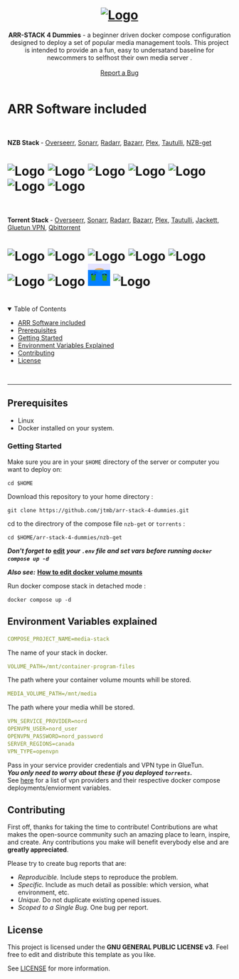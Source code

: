 <h1 align="center">
  <a href="https://github.com/jtmb">
    <img src="https://m.media-amazon.com/images/I/81lEZsk5bZL._AC_UF1000,1000_QL80_.jpg" alt="Logo" width="125" height="150">
  </a>
</h1>

<div align="center">
  <b>ARR-STACK 4 Dummies</b> - a beginner driven docker compose configuration designed to deploy a set of popular media management tools.
  This project is intended to provide an a fun, easy to undersatand baseline for newcommers to selfhost their own media server .
  <br />
  <br />
  <a href="https://github.com/jtmb/retropie/issues/new?assignees=&labels=bug&title=bug%3A+">Report a Bug</a>
</div>

<br>

# ARR Software included
<br>

<b>NZB Stack </b> -
 [Overseerr](https://overseerr.dev/),
 [Sonarr](https://sonarr.tv/),
 [Radarr](https://radarr.video/),
 [Bazarr](https://www.bazarr.media/),
 [Plex](https://www.plex.tv/),
 [Tautulli](https://tautulli.com/),
 [NZB-get](https://nzbget.net/)



<h1 align="left">
  
  <a>
    <img src="https://user-images.githubusercontent.com/1066576/125193232-b41d8900-e28e-11eb-801b-3b643f672536.png" alt="Logo" width="50" height="50">
    <img src="https://res.cloudinary.com/razordarkamg/image/upload/v1621212884/SonarrV3_pufacd.png" alt="Logo" width="50" height="50">
    <img src="https://static-00.iconduck.com/assets.00/radarr-icon-1845x2048-97le6lim.png" alt="Logo" width="50" height="50">
    <img src="https://static-00.iconduck.com/assets.00/bazarr-icon-1024x1024-r79rssva.png" alt="Logo" width="50" height="50">
    <img src="https://cdn.icon-icons.com/icons2/3053/PNG/512/plex_macos_bigsur_icon_189825.png" alt="Logo" width="50" height="50">
    <img src="https://styles.redditmedia.com/t5_75bbd/styles/communityIcon_dsn6jjf37ja11.png" alt="Logo" width="50" height="50">
    <img src="https://avatars.githubusercontent.com/u/3368377?s=200&v=4" alt="Logo" width="50" height="50">
  </a>
</h1>

<br>

<b>Torrent Stack </b> -
 [Overseerr](https://overseerr.dev/),
 [Sonarr](https://sonarr.tv/),
 [Radarr](https://radarr.video/),
 [Bazarr](https://www.bazarr.media/),
 [Plex](https://www.plex.tv/),
 [Tautulli](https://tautulli.com/),
 [Jackett](https://github.com/Jackett/Jackett),
 [Gluetun VPN](https://github.com/qdm12/gluetun),
 [Qbittorrent](https://docs.linuxserver.io/images/docker-qbittorrent/)

<h1 align="left">
  <a>
    <img src="https://user-images.githubusercontent.com/1066576/125193232-b41d8900-e28e-11eb-801b-3b643f672536.png" alt="Logo" width="50" height="50">
    <img src="https://res.cloudinary.com/razordarkamg/image/upload/v1621212884/SonarrV3_pufacd.png" alt="Logo" width="50" height="50">
    <img src="https://static-00.iconduck.com/assets.00/radarr-icon-1845x2048-97le6lim.png" alt="Logo" width="50" height="50">
    <img src="https://static-00.iconduck.com/assets.00/bazarr-icon-1024x1024-r79rssva.png" alt="Logo" width="50" height="50">
    <img src="https://cdn.icon-icons.com/icons2/3053/PNG/512/plex_macos_bigsur_icon_189825.png" alt="Logo" width="50" height="50">
    <img src="https://styles.redditmedia.com/t5_75bbd/styles/communityIcon_dsn6jjf37ja11.png" alt="Logo" width="50" height="50">
    <img src="https://user-images.githubusercontent.com/27040483/28728094-99f3e3f6-73c7-11e7-8f8d-28912dc6ac0d.png" alt="Logo" width="50" height="50">
    <img src="https://raw.githubusercontent.com/qdm12/gluetun/master/title.svg" alt="Logo" width="50" height="50">
    <img src="https://upload.wikimedia.org/wikipedia/commons/thumb/6/66/New_qBittorrent_Logo.svg/1200px-New_qBittorrent_Logo.svg.png" alt="Logo" width="50" height="50">
  </a>
</h1>




<br>
<details open="open">
<summary>Table of Contents</summary>

- [ARR Software included](#arr-software-included)
- [Prerequisites](#prerequisites)
- [Getting Started](#getting-started) 
- [Environment Variables Explained](#environment-variables-explained)
- [Contributing](#contributing)
- [License](#license)

</details>
<br>

---

## Prerequisites
- Linux
- Docker installed on your system.

### Getting Started

Make sure you are in your ``$HOME`` directory of the server or computer you want to deploy on:

```shell 
cd $HOME
```

Download this repository to your home directory :


```shell
git clone https://github.com/jtmb/arr-stack-4-dummies.git
```

cd to the directrory of the compose file ``nzb-get`` or ``torrents`` :

```shell
cd $HOME/arr-stack-4-dummies/nzb-get
```

***Don't forget to*** **[edit](how-to/edit-env-files.md)** ***your ``.env`` file and set vars before running ``docker compose up -d``***

***Also see:*** **[How to edit docker volume mounts](how-to/add-media-volume-mounts.md)**

Run docker compose stack in detached mode :
```shell
docker compose up -d
```

## Environment Variables explained
```yml
COMPOSE_PROJECT_NAME=media-stack
```  
The name of your stack in docker.

```yml
VOLUME_PATH=/mnt/container-program-files
```  
The path where your container volume mounts whill be stored. 

```yml
MEDIA_VOLUME_PATH=/mnt/media
```  
The path where your media whill be stored. 

```yml
VPN_SERVICE_PROVIDER=nord
OPENVPN_USER=nord_user
OPENVPN_PASSWORD=nord_password
SERVER_REGIONS=canada
VPN_TYPE=openvpn
```
Pass in your service provider credentials and VPN type in GlueTun.     
***You only need to worry about these if you deployed ``torrents``.***  
See [here](https://github.com/qdm12/gluetun-wiki/tree/main/setup/providers) for a list of vpn providers and their respective docker compose deployments/enviorment variables.


## Contributing

First off, thanks for taking the time to contribute! Contributions are what makes the open-source community such an amazing place to learn, inspire, and create. Any contributions you make will benefit everybody else and are **greatly appreciated**.

Please try to create bug reports that are:

- _Reproducible._ Include steps to reproduce the problem.
- _Specific._ Include as much detail as possible: which version, what environment, etc.
- _Unique._ Do not duplicate existing opened issues.
- _Scoped to a Single Bug._ One bug per report.

## License

This project is licensed under the **GNU GENERAL PUBLIC LICENSE v3**. Feel free to edit and distribute this template as you like.

See [LICENSE](LICENSE) for more information. 

